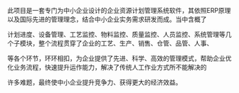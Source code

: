 此项目是一套专门为中小企业设计的企业资源计划管理系统软件，其依照ERP原理以及国际先进的管理理念，结合中小企业实务需求研发而成。当中含概了

计划进度、设备管理、工艺监控、物料监控、质量监控、人员监控、系统管理等几个子模块，整个流程贯穿了企业的工艺、生产、销售、仓管、品管、人事、

等各个环节，环环相扣，为企业提供了先进、科学、高效的管理模式，帮助企业优化业务流程，快速提升运作能力，解决了传统人工作业方式所不能解决的

许多难题，最终使中小企业提升竞争力、获得更大的经济效益。
